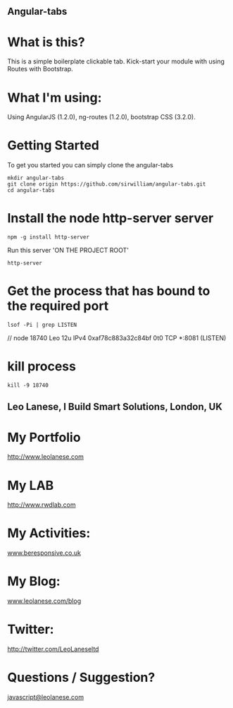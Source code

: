 ## Angular-tabs 


# What is this?
This is a simple boilerplate clickable tab. 
Kick-start your module with using Routes with Bootstrap.


# What I'm using:
Using AngularJS (1.2.0), ng-routes (1.2.0), bootstrap CSS (3.2.0).


# Getting Started
To get you started you can simply clone the angular-tabs


```
mkdir angular-tabs 
git clone origin https://github.com/sirwilliam/angular-tabs.git
cd angular-tabs
```


# Install the node http-server server
```
npm -g install http-server
```

Run this server 'ON THE PROJECT ROOT'
```
http-server
```

# Get the process that has bound to the required port
```
lsof -Pi | grep LISTEN
```

// node      18740  Leo   12u  IPv4 0xaf78c883a32c84bf      0t0  TCP *:8081 (LISTEN)


# kill process
```
kill -9 18740
```


## Leo Lanese, I Build Smart Solutions, London, UK<br>


# My Portfolio<br>
<a href="http://www.leolanese.com" target="_blank">http://www.leolanese.com</a><br>

# My LAB<br>
<a href="http://www.rwdlab.com" target="_blank">http://www.rwdlab.com</a><br>

# My Activities:<br>
<a href="www.beresponsive.co.uk" target="_blank">www.beresponsive.co.uk</a><br>

# My Blog:<br>
<a href="www.leolanese.com/blog" target="_blank">www.leolanese.com/blog</a><br>

# Twitter:<br>
<a href="http://twitter.com/LeoLaneseltd" target="_blank">http://twitter.com/LeoLaneseltd</a><br>

# Questions / Suggestion?<br>
<a href="mail:to">javascript@leolanese.com</a><br>